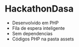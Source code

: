 # HackathonDasa


* Desenvolvido em PHP
* Fila de espera inteligente 
* Sem dependencias
* Códigos PHP na pasta assets
